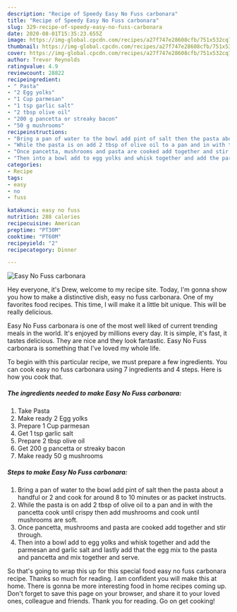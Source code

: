 ```yaml
---
description: "Recipe of Speedy Easy No Fuss carbonara"
title: "Recipe of Speedy Easy No Fuss carbonara"
slug: 329-recipe-of-speedy-easy-no-fuss-carbonara
date: 2020-08-01T15:35:23.655Z
image: https://img-global.cpcdn.com/recipes/a27f747e28608cfb/751x532cq70/easy-no-fuss-carbonara-recipe-main-photo.jpg
thumbnail: https://img-global.cpcdn.com/recipes/a27f747e28608cfb/751x532cq70/easy-no-fuss-carbonara-recipe-main-photo.jpg
cover: https://img-global.cpcdn.com/recipes/a27f747e28608cfb/751x532cq70/easy-no-fuss-carbonara-recipe-main-photo.jpg
author: Trevor Reynolds
ratingvalue: 4.9
reviewcount: 28822
recipeingredient:
- " Pasta"
- "2 Egg yolks"
- "1 Cup parmesan"
- "1 tsp garlic salt"
- "2 tbsp olive oil"
- "200 g pancetta or streaky bacon"
- "50 g mushrooms"
recipeinstructions:
- "Bring a pan of water to the bowl add pint of salt then the pasta about a handful or 2 and cook for around 8 to 10 minutes or as packet instructs."
- "While the pasta is on add 2 tbsp of olive oil to a pan and in with the pancetta cook until crispy then add mushrooms and cook until mushrooms are soft."
- "Once pancetta, mushrooms and pasta are cooked add together and stir through."
- "Then into a bowl add to egg yolks and whisk together and add the parmesan and garlic salt and lastly add that the egg mix to the pasta and pancetta and mix together and serve."
categories:
- Recipe
tags:
- easy
- no
- fuss

katakunci: easy no fuss 
nutrition: 288 calories
recipecuisine: American
preptime: "PT30M"
cooktime: "PT60M"
recipeyield: "2"
recipecategory: Dinner

---
```



![Easy No Fuss carbonara](https://img-global.cpcdn.com/recipes/a27f747e28608cfb/751x532cq70/easy-no-fuss-carbonara-recipe-main-photo.jpg)

Hey everyone, it's Drew, welcome to my recipe site. Today, I'm gonna show you how to make a distinctive dish, easy no fuss carbonara. One of my favorites food recipes. This time, I will make it a little bit unique. This will be really delicious.



Easy No Fuss carbonara is one of the most well liked of current trending meals in the world. It's enjoyed by millions every day. It is simple, it's fast, it tastes delicious. They are nice and they look fantastic. Easy No Fuss carbonara is something that I've loved my whole life.


To begin with this particular recipe, we must prepare a few ingredients. You can cook easy no fuss carbonara using 7 ingredients and 4 steps. Here is how you cook that.

<!--inarticleads1-->

##### The ingredients needed to make Easy No Fuss carbonara:

1. Take  Pasta
1. Make ready 2 Egg yolks
1. Prepare 1 Cup parmesan
1. Get 1 tsp garlic salt
1. Prepare 2 tbsp olive oil
1. Get 200 g pancetta or streaky bacon
1. Make ready 50 g mushrooms




<!--inarticleads2-->

##### Steps to make Easy No Fuss carbonara:

1. Bring a pan of water to the bowl add pint of salt then the pasta about a handful or 2 and cook for around 8 to 10 minutes or as packet instructs.
1. While the pasta is on add 2 tbsp of olive oil to a pan and in with the pancetta cook until crispy then add mushrooms and cook until mushrooms are soft.
1. Once pancetta, mushrooms and pasta are cooked add together and stir through.
1. Then into a bowl add to egg yolks and whisk together and add the parmesan and garlic salt and lastly add that the egg mix to the pasta and pancetta and mix together and serve.




So that's going to wrap this up for this special food easy no fuss carbonara recipe. Thanks so much for reading. I am confident you will make this at home. There is gonna be more interesting food in home recipes coming up. Don't forget to save this page on your browser, and share it to your loved ones, colleague and friends. Thank you for reading. Go on get cooking!
